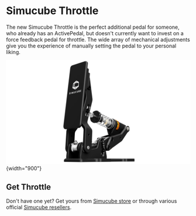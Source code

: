 # Simucube Throttle

The new Simucube Throttle is the perfect additional pedal for someone, who already has an ActivePedal, but doesn't currently want to invest on a force feedback pedal for throttle. 
The wide array of mechanical adjustments give you the experience of manually setting the pedal to your personal liking.

![](assets/render_throttle.png){width="900"}

## Get Throttle

Don't have one yet? Get yours from [Simucube store](https://simucube.com/simucubeactivepedal/) or through various official [Simucube resellers](https://simucube.com/resellers/).
